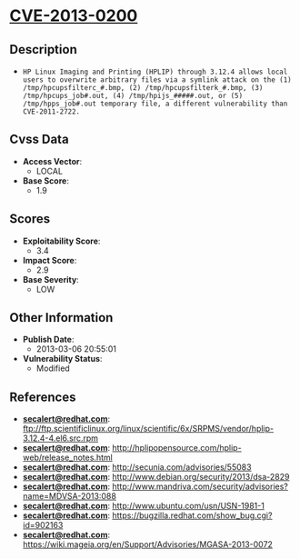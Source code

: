 
# [CVE-2013-0200](https://cve.mitre.org/cgi-bin/cvename.cgi?name=CVE-2013-0200)

## Description

- `HP Linux Imaging and Printing (HPLIP) through 3.12.4 allows local users to overwrite arbitrary files via a symlink attack on the (1) /tmp/hpcupsfilterc_#.bmp, (2) /tmp/hpcupsfilterk_#.bmp, (3) /tmp/hpcups_job#.out, (4) /tmp/hpijs_#####.out, or (5) /tmp/hpps_job#.out temporary file, a different vulnerability than CVE-2011-2722.`

## Cvss Data

- **Access Vector**:
  - LOCAL
- **Base Score**:
  - 1.9

## Scores

- **Exploitability Score**:
  - 3.4
- **Impact Score**:
  - 2.9
- **Base Severity**:
  - LOW

## Other Information

- **Publish Date**:
  - 2013-03-06 20:55:01
- **Vulnerability Status**:
  - Modified

## References

- **secalert@redhat.com**: ftp://ftp.scientificlinux.org/linux/scientific/6x/SRPMS/vendor/hplip-3.12.4-4.el6.src.rpm
- **secalert@redhat.com**: http://hplipopensource.com/hplip-web/release_notes.html
- **secalert@redhat.com**: http://secunia.com/advisories/55083
- **secalert@redhat.com**: http://www.debian.org/security/2013/dsa-2829
- **secalert@redhat.com**: http://www.mandriva.com/security/advisories?name=MDVSA-2013:088
- **secalert@redhat.com**: http://www.ubuntu.com/usn/USN-1981-1
- **secalert@redhat.com**: https://bugzilla.redhat.com/show_bug.cgi?id=902163
- **secalert@redhat.com**: https://wiki.mageia.org/en/Support/Advisories/MGASA-2013-0072
